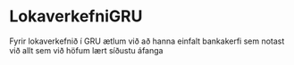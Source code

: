 # LokaverkefniGRU
Fyrir lokaverkefnið í GRU ætlum við að hanna einfalt bankakerfi sem notast við allt sem við höfum lært síðustu áfanga
